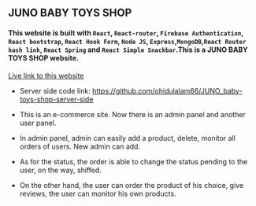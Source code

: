 ## JUNO BABY TOYS SHOP


#### This website is built with `React`, `React-router`, `Firebase Authentication`, `React bootstrap`, `React Hook Form`, `Node JS`, `Express`,`MongoDB`,`React Router hash link`, `React Spring` and `React Simple Snackbar`.This is a JUNO BABY TOYS SHOP website.

[Live link to this website](https://juno-baby-toys-shop.web.app/ "JUNO BABY TOYS SHOP")
- Server side code link: https://github.com/ohidulalam66/JUNO_baby-toys-shop-server-side

- This is an e-commerce site. Now there is an admin panel and another user panel. 
- In admin panel, admin can easily add a product, delete, monitor all orders of users. New admin can add.
- As for the status, the order is able to change the status pending to the user, on the way, shiffed.
- On the other hand, the user can order the product of his choice, give reviews, the user can monitor his own products.
